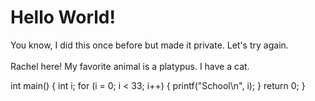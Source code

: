 
# Hello World!

You know, I did this once before but made it private. Let's try again.
<br>
<br>
Rachel here! My favorite animal is a platypus. I have a cat.

int main()
{
  int i;
  for (i = 0; i < 33; i++)
  {
    printf("School\n", i);
  }
  return 0;
}
